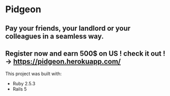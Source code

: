 # Pidgeon
## Pay your friends, your landlord or your colleagues in a seamless way.

## Register now and earn 500$ on US ! check it out ! -> https://pidgeon.herokuapp.com/

This project was built with: 

* Ruby 2.5.3
* Rails 5
